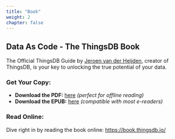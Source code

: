 ```yaml
---
title: "Book"
weight: 2
chapter: false
---
```


## Data As Code - The ThingsDB Book

The Official ThingsDB Guide by [Jeroen van der Heijden](https://github.com/joente), creator of ThingsDB, is your key to unlocking the true potential of your data.

### Get Your Copy:

- **Download the PDF:** [here](https://book.thingsdb.io/book/Data%20as%20Code%20-%20The%20ThingsDB%20Book%20-%20Jeroen%20van%20der%20Heijden.pdf) _(perfect for offline reading)_
- **Download the EPUB:** [here](https://book.thingsdb.io/book/Data%20as%20Code%20-%20The%20ThingsDB%20Book%20-%20Jeroen%20van%20der%20Heijden.epub) _(compatible with most e-readers)_

### Read Online:

Dive right in by reading the book online: https://book.thingsdb.io/